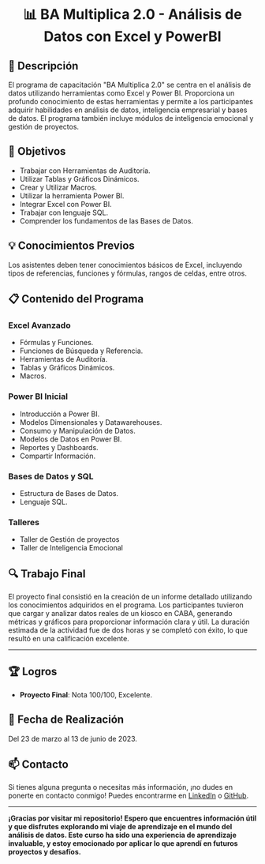 <h1 align="center">📊 BA Multiplica 2.0 - Análisis de Datos con Excel y PowerBI</h1>

## 📝 Descripción

El programa de capacitación "BA Multiplica 2.0" se centra en el análisis de datos utilizando herramientas como Excel y Power BI. Proporciona un profundo conocimiento de estas herramientas y permite a los participantes adquirir habilidades en análisis de datos, inteligencia empresarial y bases de datos. El programa también incluye módulos de inteligencia emocional y gestión de proyectos.

## 🎯 Objetivos

- Trabajar con Herramientas de Auditoría.
- Utilizar Tablas y Gráficos Dinámicos.
- Crear y Utilizar Macros.
- Utilizar la herramienta Power BI.
- Integrar Excel con Power BI.
- Trabajar con lenguaje SQL.
- Comprender los fundamentos de las Bases de Datos.

## 💡 Conocimientos Previos

Los asistentes deben tener conocimientos básicos de Excel, incluyendo tipos de referencias, funciones y fórmulas, rangos de celdas, entre otros.

## 📋 Contenido del Programa

### Excel Avanzado

- Fórmulas y Funciones.
- Funciones de Búsqueda y Referencia.
- Herramientas de Auditoría.
- Tablas y Gráficos Dinámicos.
- Macros.

### Power BI Inicial

- Introducción a Power BI.
- Modelos Dimensionales y Datawarehouses.
- Consumo y Manipulación de Datos.
- Modelos de Datos en Power BI.
- Reportes y Dashboards.
- Compartir Información.

### Bases de Datos y SQL

- Estructura de Bases de Datos.
- Lenguaje SQL.

### Talleres

- Taller de Gestión de proyectos
- Taller de Inteligencia Emocional

## 🔍 Trabajo Final

El proyecto final consistió en la creación de un informe detallado utilizando los conocimientos adquiridos en el programa. Los participantes tuvieron que cargar y analizar datos reales de un kiosco en CABA, generando métricas y gráficos para proporcionar información clara y útil. La duración estimada de la actividad fue de dos horas y se completó con éxito, lo que resultó en una calificación excelente.

---

## 🏆 Logros

- **Proyecto Final**: Nota 100/100, Excelente.

## 📅 Fecha de Realización

Del 23 de marzo al 13 de junio de 2023.

## 📫 Contacto
Si tienes alguna pregunta o necesitas más información, ¡no dudes en ponerte en contacto conmigo!
Puedes encontrarme en [LinkedIn](https://www.linkedin.com/in/id-sancho) o [GitHub](https://github.com/IDSancho).

---

**¡Gracias por visitar mi repositorio! Espero que encuentres información útil y que disfrutes explorando mi viaje de aprendizaje en el mundo del análisis de datos. Este curso ha sido una experiencia de aprendizaje invaluable, y estoy emocionado por aplicar lo que aprendí en futuros proyectos y desafíos.**
